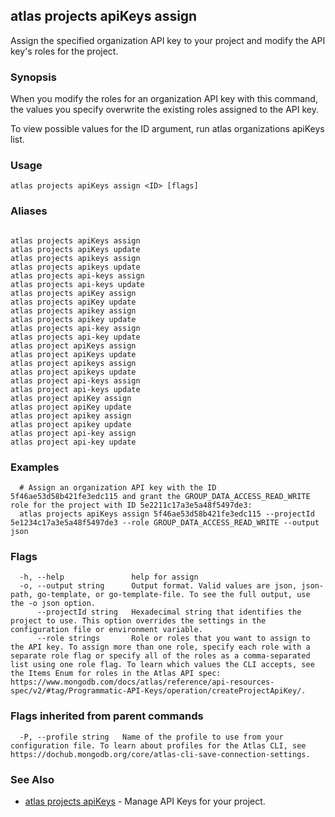 ## atlas projects apiKeys assign

Assign the specified organization API key to your project and modify the API key's roles for the project.


### Synopsis

When you modify the roles for an organization API key with this command, the values you specify overwrite the existing roles assigned to the API key.
		
To view possible values for the ID argument, run atlas organizations apiKeys list.


### Usage
```
atlas projects apiKeys assign <ID> [flags]
```

### Aliases
```

atlas projects apiKeys assign
atlas projects apiKeys update
atlas projects apikeys assign
atlas projects apikeys update
atlas projects api-keys assign
atlas projects api-keys update
atlas projects apiKey assign
atlas projects apiKey update
atlas projects apikey assign
atlas projects apikey update
atlas projects api-key assign
atlas projects api-key update
atlas project apiKeys assign
atlas project apiKeys update
atlas project apikeys assign
atlas project apikeys update
atlas project api-keys assign
atlas project api-keys update
atlas project apiKey assign
atlas project apiKey update
atlas project apikey assign
atlas project apikey update
atlas project api-key assign
atlas project api-key update
```

### Examples

```
  # Assign an organization API key with the ID 5f46ae53d58b421fe3edc115 and grant the GROUP_DATA_ACCESS_READ_WRITE role for the project with ID 5e2211c17a3e5a48f5497de3:
  atlas projects apiKeys assign 5f46ae53d58b421fe3edc115 --projectId 5e1234c17a3e5a48f5497de3 --role GROUP_DATA_ACCESS_READ_WRITE --output json
```


### Flags

```
  -h, --help               help for assign
  -o, --output string      Output format. Valid values are json, json-path, go-template, or go-template-file. To see the full output, use the -o json option.
      --projectId string   Hexadecimal string that identifies the project to use. This option overrides the settings in the configuration file or environment variable.
      --role strings       Role or roles that you want to assign to the API key. To assign more than one role, specify each role with a separate role flag or specify all of the roles as a comma-separated list using one role flag. To learn which values the CLI accepts, see the Items Enum for roles in the Atlas API spec: https://www.mongodb.com/docs/atlas/reference/api-resources-spec/v2/#tag/Programmatic-API-Keys/operation/createProjectApiKey/.

```


### Flags inherited from parent commands

```
  -P, --profile string   Name of the profile to use from your configuration file. To learn about profiles for the Atlas CLI, see https://dochub.mongodb.org/core/atlas-cli-save-connection-settings.

```

### See Also


* [atlas projects apiKeys](atlas_projects_apiKeys.md)	- Manage API Keys for your project.



